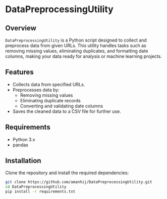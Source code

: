 # DataPreprocessingUtility

## Overview
`DataPreprocessingUtility` is a Python script designed to collect and preprocess data from given URLs. This utility handles tasks such as removing missing values, eliminating duplicates, and formatting date columns, making your data ready for analysis or machine learning projects.

## Features
- Collects data from specified URLs.
- Preprocesses data by:
  - Removing missing values
  - Eliminating duplicate records
  - Converting and validating date columns
- Saves the cleaned data to a CSV file for further use.

## Requirements
- Python 3.x
- pandas

## Installation
Clone the repository and install the required dependencies:

```bash
git clone https://github.com/amanhij/DataPreprocessingUtility.git
cd DataPreprocessingUtility
pip install -r requirements.txt
